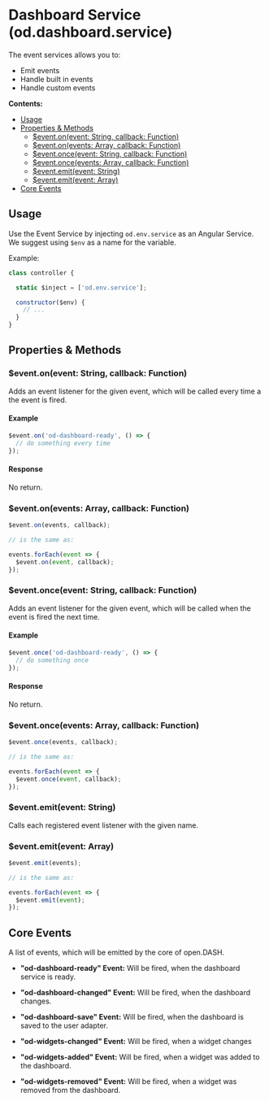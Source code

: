# Dashboard Service (od.dashboard.service)

The event services allows you to:
- Emit events
- Handle built in events
- Handle custom events

**Contents:**
<!-- TOC depthFrom:2 depthTo:3 -->

- [Usage](#usage)
- [Properties & Methods](#properties--methods)
  - [$event.on(event: String, callback: Function)](#eventonevent-string-callback-function)
  - [$event.on(events: Array, callback: Function)](#eventonevents-array-callback-function)
  - [$event.once(event: String, callback: Function)](#eventonceevent-string-callback-function)
  - [$event.once(events: Array, callback: Function)](#eventonceevents-array-callback-function)
  - [$event.emit(event: String)](#eventemitevent-string)
  - [$event.emit(event: Array)](#eventemitevent-array)
- [Core Events](#core-events)

<!-- /TOC -->

## Usage

Use the Event Service by injecting `od.env.service` as an Angular Service. We suggest using `$env` as a name for the variable.

Example:
```js
class controller {

  static $inject = ['od.env.service'];

  constructor($env) {
    // ...
  }
}
```

## Properties & Methods

### $event.on(event: String, callback: Function)

Adds an event listener for the given event, which will be called every time a the event is fired.

#### Example

```js
$event.on('od-dashboard-ready', () => {
  // do something every time
});
```

#### Response

No return.

### $event.on(events: Array, callback: Function)

```js
$event.on(events, callback);

// is the same as:

events.forEach(event => {
  $event.on(event, callback);
});
```

### $event.once(event: String, callback: Function)

Adds an event listener for the given event, which will be called when the event is fired the next time.

#### Example

```js
$event.once('od-dashboard-ready', () => {
  // do something once
});
```

#### Response

No return.

### $event.once(events: Array, callback: Function)

```js
$event.once(events, callback);

// is the same as:

events.forEach(event => {
  $event.once(event, callback);
});
```

### $event.emit(event: String)

Calls each registered event listener with the given name.

### $event.emit(event: Array)

```js
$event.emit(events);

// is the same as:

events.forEach(event => {
  $event.emit(event);
});
```

## Core Events

A list of events, which will be emitted by the core of open.DASH.

- **"od-dashboard-ready" Event:** Will be fired, when the dashboard service is ready.

- **"od-dashboard-changed" Event:** Will be fired, when the dashboard changes.

- **"od-dashboard-save" Event:** Will be fired, when the dashboard is saved to the user adapter.

- **"od-widgets-changed" Event:** Will be fired, when a widget changes

- **"od-widgets-added" Event:** Will be fired, when a widget was added to the dashboard.

- **"od-widgets-removed" Event:** Will be fired, when a widget was removed from the dashboard.